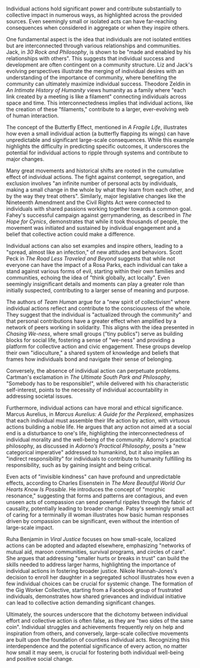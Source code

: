 Individual actions hold significant power and contribute substantially to collective impact in numerous ways, as highlighted across the provided sources. Even seemingly small or isolated acts can have far-reaching consequences when considered in aggregate or when they inspire others.

One fundamental aspect is the idea that individuals are not isolated entities but are interconnected through various relationships and communities. Jack, in _30 Rock and Philosophy_, is shown to be "made and enabled by his relationships with others". This suggests that individual success and development are often contingent on a community structure. Liz and Jack's evolving perspectives illustrate the merging of individual desires with an understanding of the importance of community, where benefiting the community can ultimately maximize individual success. Theodore Zeldin in _An Intimate History of Humanity_ views humanity as a family where "each link created by a meeting is like a filament" connecting individuals across space and time. This interconnectedness implies that individual actions, like the creation of these "filaments," contribute to a larger, ever-evolving web of human interaction.

The concept of the Butterfly Effect, mentioned in _A Fragile Life_, illustrates how even a small individual action (a butterfly flapping its wings) can have unpredictable and significant large-scale consequences. While this example highlights the difficulty in predicting specific outcomes, it underscores the potential for individual actions to ripple through systems and contribute to major changes.

Many great movements and historical shifts are rooted in the cumulative effect of individual actions. The fight against contempt, segregation, and exclusion involves "an infinite number of personal acts by individuals, making a small change in the whole by what they learn from each other, and by the way they treat others". Similarly, major legislative changes like the Nineteenth Amendment and the Civil Rights Act were connected to individuals with shared passions working together towards a common goal. Fahey's successful campaign against gerrymandering, as described in _The Hope for Cynics_, demonstrates that while it took thousands of people, the movement was initiated and sustained by individual engagement and a belief that collective action could make a difference.

Individual actions can also set examples and inspire others, leading to a "spread, almost like an infection," of new attitudes and behaviors. Scott Peck in _The Road Less Traveled and Beyond_ suggests that while not everyone can have the impact of a Rosa Parks, each individual can take a stand against various forms of evil, starting within their own families and communities, echoing the idea of "think globally, act locally". Even seemingly insignificant details and moments can play a greater role than initially suspected, contributing to a larger sense of meaning and purpose.

The authors of _Team Human_ argue for a "new spirit of collectivism" where individual actions reflect and contribute to the consciousness of the whole. They suggest that the individual is "actualized through the community" and that personal contributions have a greater effect when amplified by a network of peers working in solidarity. This aligns with the idea presented in _Chasing We-ness_, where small groups ("tiny publics") serve as building blocks for social life, fostering a sense of "we-ness" and providing a platform for collective action and civic engagement. These groups develop their own "idioculture," a shared system of knowledge and beliefs that frames how individuals bond and navigate their sense of belonging.

Conversely, the absence of individual action can perpetuate problems. Cartman's exclamation in _The Ultimate South Park and Philosophy_, "Somebody has to be responsible!", while delivered with his characteristic self-interest, points to the necessity of individual accountability in addressing societal issues.

Furthermore, individual actions can have moral and ethical significance. Marcus Aurelius, in _Marcus Aurelius: A Guide for the Perplexed_, emphasizes that each individual must assemble their life action by action, with virtuous actions building a noble life. He argues that any action not aimed at a social end is a disturbance to one's life, highlighting the interconnectedness of individual morality and the well-being of the community. Adorno's practical philosophy, as discussed in _Adorno’s Practical Philosophy_, posits a "new categorical imperative" addressed to humankind, but it also implies an "indirect responsibility" for individuals to contribute to humanity fulfilling its responsibility, such as by gaining insight and being critical.

Even acts of "invisible kindness" can have profound and unpredictable effects, according to Charles Eisenstein in _The More Beautiful World Our Hearts Know Is Possible_. He introduces the concept of "morphic resonance," suggesting that forms and patterns are contagious, and even unseen acts of compassion can send powerful ripples through the fabric of causality, potentially leading to broader change. Patsy's seemingly small act of caring for a terminally ill woman illustrates how basic human responses driven by compassion can be significant, even without the intention of large-scale impact.

Ruha Benjamin in _Viral Justice_ focuses on how small-scale, localized actions can be adopted and adapted elsewhere, emphasizing "networks of mutual aid, maroon communities, survival programs, and circles of care". She argues that addressing "smaller hurts or breaks in trust" can build the skills needed to address larger harms, highlighting the importance of individual actions in fostering broader justice. Nikole Hannah-Jones's decision to enroll her daughter in a segregated school illustrates how even a few individual choices can be crucial for systemic change. The formation of the Gig Worker Collective, starting from a Facebook group of frustrated individuals, demonstrates how shared grievances and individual initiative can lead to collective action demanding significant changes.

Ultimately, the sources underscore that the dichotomy between individual effort and collective action is often false, as they are "two sides of the same coin". Individual struggles and achievements frequently rely on help and inspiration from others, and conversely, large-scale collective movements are built upon the foundation of countless individual acts. Recognizing this interdependence and the potential significance of every action, no matter how small it may seem, is crucial for fostering both individual well-being and positive social change.